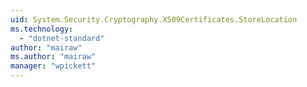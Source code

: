 ```yaml
---
uid: System.Security.Cryptography.X509Certificates.StoreLocation
ms.technology: 
  - "dotnet-standard"
author: "mairaw"
ms.author: "mairaw"
manager: "wpickett"
---
```

